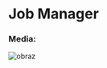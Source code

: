 # Job Manager

### Media:
![obraz](https://github.com/SebastianDrela2/AppliedJobsManager/assets/107455395/6a4f48de-9092-46d3-8bb9-11ed20d6b013)
